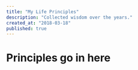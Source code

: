 ```yaml
---
title: "My Life Principles"
description: "Collected wisdom over the years."
created_at: "2018-03-18"
published: true
---
```


# Principles go in here
